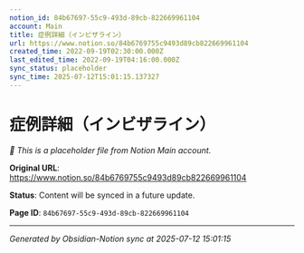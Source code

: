 ```yaml
---
notion_id: 84b67697-55c9-493d-89cb-822669961104
account: Main
title: 症例詳細（インビザライン）
url: https://www.notion.so/84b6769755c9493d89cb822669961104
created_time: 2022-09-19T02:30:00.000Z
last_edited_time: 2022-09-19T04:16:00.000Z
sync_status: placeholder
sync_time: 2025-07-12T15:01:15.137327
---
```


# 症例詳細（インビザライン）

*🔄 This is a placeholder file from Notion Main account.*

**Original URL**: https://www.notion.so/84b6769755c9493d89cb822669961104

**Status**: Content will be synced in a future update.

**Page ID**: `84b67697-55c9-493d-89cb-822669961104`

---

*Generated by Obsidian-Notion sync at 2025-07-12 15:01:15*
